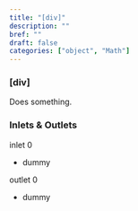 ```yaml
---
title: "[div]"
description: ""
bref: ""
draft: false
categories: ["object", "Math"]
---
```


### [div]

Does something.

### Inlets & Outlets

inlet 0

 - dummy

outlet 0

 - dummy
 
